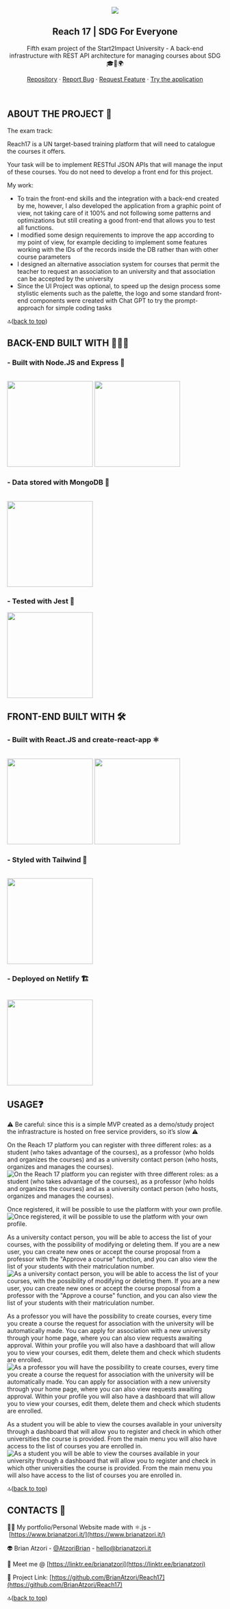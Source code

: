 <a name="readme-top"></a>
<div align="center">
<img src="Reach%2017%2042aadff118e64e9298681ed32d203712/Reach17.png"/> 

## Reach 17 | SDG For Everyone

Fifth exam project of the Start2Impact University - A back-end infrastructure with REST API architecture for managing courses about SDG 🎓🎯🌍

[Repository](https://github.com/BrianAtzori/Reach17) · [Report Bug](https://github.com/BrianAtzori/Reach17/issues) · [Request Feature](https://github.com/BrianAtzori/Reach17/issues) · [Try the application](https://reach17.netlify.app/)
</div>

<br/>

## ABOUT THE PROJECT 🧶

The exam track:

Reach17 is a UN target-based training platform that will need to catalogue the courses it offers.

Your task will be to implement RESTful JSON APIs that will manage the input of these courses. You do not need to develop a front end for this project.

My work:

- To train the front-end skills and the integration with a back-end created by me, however, I also developed the application from a graphic point of view, not taking care of it 100% and not following some patterns and optimizations but still creating a good front-end that allows you to test all functions.
- I modified some design requirements to improve the app according to my point of view, for example deciding to implement some features working with the IDs of the records inside the DB rather than with other course parameters
- I designed an alternative association system for courses that permit the teacher to request an association to an university and that association can be accepted by the university
- Since the UI Project was optional, to speed up the design process some stylistic elements such as the palette, the logo and some standard front-end components were created with Chat GPT to try the prompt-approach for simple coding tasks

🔝([back to top](https://github.com/BrianAtzori/Reach17#readme-top))

## BACK-END BUILT WITH 👷🏻‍♂️
<h3>- Built with Node.JS and Express 🐝</h3>
<br/>
<img width="200" src="Reach%2017%2042aadff118e64e9298681ed32d203712/Untitled.png"/>
<img width="200" src="Reach%2017%2042aadff118e64e9298681ed32d203712/Untitled%201.png"/>

<h3>- Data stored with MongoDB 🍃</h3>
<br/>
<img width="200" src="Reach%2017%2042aadff118e64e9298681ed32d203712/Untitled%202.png"/>
<br/>

<h3>- Tested with Jest 🚀</h3>
<img width="200" src="Reach%2017%2042aadff118e64e9298681ed32d203712/Untitled%203.png"/>


## FRONT-END BUILT WITH 🛠

<h3>- Built with React.JS and create-react-app ⚛️</h3>
<br/>
<img width="200" src="Reach%2017%2042aadff118e64e9298681ed32d203712/react.png"/>
<img width="200" src="Reach%2017%2042aadff118e64e9298681ed32d203712/create-ra.png"/>
 <br/>
<h3>- Styled with Tailwind 🎨</h3>
<br/>
<img width="200" src="Reach%2017%2042aadff118e64e9298681ed32d203712/tailwind.png"/>
<br/>
<h3>- Deployed on Netlify 🏗️</h3>
<br/>
<img width="200" src="Reach%2017%2042aadff118e64e9298681ed32d203712/netlify.png"/>
<br/>


## USAGE❓

⚠️ Be careful: since this is a simple MVP created as a demo/study project the infrastracture is hosted on free service providers, so it’s slow ⚠️

On the Reach 17 platform you can register with three different roles: as a student (who takes advantage of the courses), as a professor (who holds and organizes the courses) and as a university contact person (who hosts, organizes and manages the courses).
![On the Reach 17 platform you can register with three different roles: as a student (who takes advantage of the courses), as a professor (who holds and organizes the courses) and as a university contact person (who hosts, organizes and manages the courses).](Reach%2017%2042aadff118e64e9298681ed32d203712/Untitled%204.png)

Once registered, it will be possible to use the platform with your own profile.
![Once registered, it will be possible to use the platform with your own profile.](Reach%2017%2042aadff118e64e9298681ed32d203712/Untitled%206.png)


As a university contact person, you will be able to access the list of your courses, with the possibility of modifying or deleting them. If you are a new user, you can create new ones or accept the course proposal from a professor with the "Approve a course" function, and you can also view the list of your students with their matriculation number.
![As a university contact person, you will be able to access the list of your courses, with the possibility of modifying or deleting them. If you are a new user, you can create new ones or accept the course proposal from a professor with the "Approve a course" function, and you can also view the list of your students with their matriculation number.](Reach%2017%2042aadff118e64e9298681ed32d203712/Untitled%205.png)

As a professor you will have the possibility to create courses, every time you create a course the request for association with the university will be automatically made. You can apply for association with a new university through your home page, where you can also view requests awaiting approval.
Within your profile you will also have a dashboard that will allow you to view your courses, edit them, delete them and check which students are enrolled.
![As a professor you will have the possibility to create courses, every time you create a course the request for association with the university will be automatically made. You can apply for association with a new university through your home page, where you can also view requests awaiting approval.
Within your profile you will also have a dashboard that will allow you to view your courses, edit them, delete them and check which students are enrolled.](Reach%2017%2042aadff118e64e9298681ed32d203712/Untitled%207.png)

As a student you will be able to view the courses available in your university through a dashboard that will allow you to register and check in which other universities the course is provided. From the main menu you will also have access to the list of courses you are enrolled in.
![As a student you will be able to view the courses available in your university through a dashboard that will allow you to register and check in which other universities the course is provided. From the main menu you will also have access to the list of courses you are enrolled in.](Reach%2017%2042aadff118e64e9298681ed32d203712/Untitled%208.png)

🔝([back to top](https://github.com/BrianAtzori/Awaca#readme-top))

## CONTACTS 💬

🤝🏻 My portfolio/Personal Website made with ⚛️.js - [https://www.brianatzori.it/](https://www.brianatzori.it/)

👽 Brian Atzori - [@AtzoriBrian](https://twitter.com/AtzoriBrian) - [hello@brianatzori.it](mailto:hello@brianatzori.it)

📖 Meet me @ [https://linktr.ee/brianatzori](https://linktr.ee/brianatzori)

🔗 Project Link: [https://github.com/BrianAtzori/Reach17](https://github.com/BrianAtzori/Reach17)

🔝([back to top](https://github.com/BrianAtzori/Reach17#readme-top))
